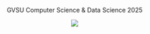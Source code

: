 
<div align="center">
  <p>GVSU Computer Science & Data Science 2025</p>
  <img src="https://skillicons.dev/icons?i=python,sklearn,r,postgresql,go,docker,linux,flask,pytorch,tensorflow&perline=5">
</div>
